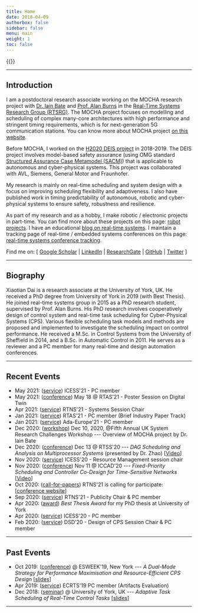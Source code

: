 ```yaml
---
title: Home
date: 2018-04-09
authorbox: false
sidebar: false
menu: main
weight: 1
toc: false
---
```


{{<contact>}}

---

## Introduction

I am a postdoctoral research associate working on the MOCHA research project with [Dr. Iain Bate](https://www-users.cs.york.ac.uk/~ijb/) and [Prof. Alan Burns](https://www-users.cs.york.ac.uk/~burns/) in the [Real-Time Systems Research Group (RTSRG)](https://www.cs.york.ac.uk/rts/index.html). 
The MOCHA project focuses on modelling and scheduling of complex many-core architectures with high performance and stringent timing requirements, which is for next-generation 5G communication stations. You can know more about MOCHA project [on this website](https://www.cs.york.ac.uk/rts/mocha/).

Before MOCHA, I worked on the [H2020 DEIS project](https://deis-project.eu) in 2018-2019. The DEIS project involves model-based safety assurance (using OMG standard [Structured Assurance Case Metamodel (SACM)](https://www.omg.org/spec/SACM/2.0/About-SACM/)) that is applicable to autonomous and cyber-physical systems. This project was collaborated with AVL, Siemens, General Motor and Fraunhofer.

My research is mainly on real-time scheduling and system design with a focus on improving scheduling flexibility and adaptiveness. I also have published work in timing predictability of autonomous, robotic and cyber-physical systems to ensure safety, robustness and resilience. 

As part of my research and as a hobby, I make robotic / electronic projects in part-time. You can find more about these projects on this page: [robot projects](/robots/). I have an educational [blog on real-time systems](https://blog.xiaotiandai.com). I maintain a tracking page of real-time / embedded systems conferences on this page: [real-time systems conference tracking](https://automaticdai.github.io/realtime-embedded-conferences/).

Find me on: \[ [Google Scholar](https://scholar.google.co.uk/citations?hl=en&user=G7dzNUkAAAAJ&view_op=list_works&sortby=pubdate) | [LinkedIn](https://www.linkedin.com/in/xdai3/) | [ResearchGate](https://www.researchgate.net/profile/Xiaotian_Dai) | [GitHub](https://github.com/automaticdai) | [Twitter](https://twitter.com/stevenxdai) \]


---

## Biography

Xiaotian Dai is a research associate at the University of York, UK. He received a PhD degree from University of York in 2019 (with Best Thesis). He joined real-time systems group in 2015 as a PhD research student, supervised by Prof. Alan Burns. His PhD research involves cooperatively design of control system and real-time task scheduling for Cyber-Physical Systems (CPS). Various flexible scheduling task models and methods are proposed and implemented to investigate the scheduling impact on control performance.
He received a M.Sc. in Control Systems from the University of Sheffield in 2014, and a B.Sc. in Automatic Control in 2011.
He serves as a reviewer and a PC member for many real-time and design automation conferences.


---

## Recent Events

- May 2021: (<u>service</u>) ICESS'21 - PC member
- May 2021: (<u>conference</u>) May 18 @ RTAS'21 - Poster Session on Digital Twin
- Apr 2021: (<u>service</u>) RTNS'21 - Systems Session Chair
- Jan 2021: (<u>service</u>) RTAS'21 - PC member (Brief Industry Paper Track)
- Jan 2021: (<u>service</u>) Ada-Europe'21 - PC member
- Dec 2020: (<u>workshop</u>) Dec 10, 2020, @Fifth Annual UK System Research Challenges Workshop --- Overview of MOCHA project by Dr. Iain Bate
- Dec 2020: (<u>conference</u>) Dec 13 @ RTSS'20 --- *DAG Scheduling and Analysis on Multiprocessor Systems* (presented by Dr. Zhao) [[Video](https://www.youtube.com/watch?v=DriyJdDGtNc)]
- Nov 2020: (<u>service</u>) ICESS'20 - Resource Management session chair
- Nov 2020: (<u>conference</u>) Nov 11 @ ICCAD'20 --- *Fixed-Priority Scheduling and Controller Co-Design for Time-Sensitive Networks* [[Video](https://www.youtube.com/watch?v=fPSlHvK1NGc)]
- Oct 2020: (<u>call-for-papers</u>) RTNS'21 is calling for participate: \[[conference website](https://rtns2021.univ-nantes.fr/)\]
- Sep 2020: (<u>service</u>) RTNS'21 - Publicity Chair & PC member
- Apr 2020: (<u>award</u>) *Best Thesis Award* for my PhD thesis at University of York 
- Apr 2020: (<u>service</u>) ICESS'20 - PC member
- Feb 2020: (<u>service</u>) DSD'20 - Design of CPS Session Chair & PC member

---

## Past Events
- Oct 2019: (<u>conference</u>) @ ESWEEK'19, New York --- *A Dual-Mode Strategy for Performance Maximisation and Resource-Efficient CPS Design* \[[slides](./files/ppt_emsoft_2019_dual_period_v3_rev1.pdf)\]
- Apr 2019: (<u>service</u>) ECRTS'19 PC member (Artifacts Evaluation)
- Dec 2018: (<u>seminar</u>) @ University of York, UK --- *Adaptive Task Scheduling of Real-Time Control Tasks*  \[[slides](./files/ppt_adaptive_task_scheduling.pdf)\]

---

